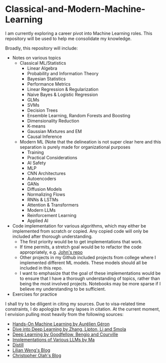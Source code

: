 # Classical-and-Modern-Machine-Learning
I am currently exploring a career pivot into Machine Learning roles. This repository will be used to help me consolidate my knowledge.

Broadly, this repository will include: 
* Notes on various topics
  * Classical ML/Statistics
    * Linear Algebra
    * Probability and Information Theory
    * Bayesian Statistics
    * Performance Metrics
    * Linear Regression & Regularization
    * Naive Bayes & Logistic Regression
    * GLMs
    * SVMs
    * Decision Trees
    * Ensemble Learning, Random Forests and Boosting
    * Dimensionality Reduction
    * K-means
    * Gaussian Mixtures and EM
    * Causal Inference
  * Modern ML (Note that the delineation is not super clear here and this separation is purely made for organizational purposes
    * Training
    * Practical Considerations
    * AI Safety
    * MLP
    * CNN Architectures
    * Autoencoders
    * GANs
    * Diffusion Models
    * Normalizing Flows
    * RNNs & LSTMs
    * Attention & Transformers
    * Modern LLMs
    * Reinforcement Learning
    * Applied AI
* Code implementation for various algorithms, which may either be implemented from scratch or copied. Any copied code will only be included after thorough understanding.
  * The first priority would be to get implementations that work.
  * If time permits, a stretch goal would be to refactor the code appropriately, e.g. [John's repo](https://github.com/johnma2006/candle/tree/main)
  * Other projects in my Github included projects from college where I implemented different ML models. These models should all be included in this repo. 
  * I want to emphasize that the goal of these implementations would be to ensure that I have a thorough understanding of topics, rather than being the most involved projects. Notebooks may be more sparse if I believe my understanding to be sufficient.
* Exercises for practice

I shall try to be diligent in citing my sources. Due to visa-related time constraints, I do apologize for any lapses in citation. At the current moment, I envision pulling most heavily from the following sources:
* [Hands-On Machine Learning by Aurélien Géron](https://www.amazon.com/Hands-Machine-Learning-Scikit-Learn-TensorFlow/dp/1098125975)
* [Dive into Deep Learning by Zhang, Lipton, Li and Smola](http://d2l.ai)
* [Deep Learning by Goodfellow, Bengio and Courville](https://www.deeplearningbook.org)
* [Implementations of Various LLMs by Ma](https://github.com/johnma2006/candle)
* [Distill](https://distill.pub)
* [Lilian Weng's Blog](https://lilianweng.github.io)
* [Christopher Olah's Blog](https://colah.github.io/about.html)
